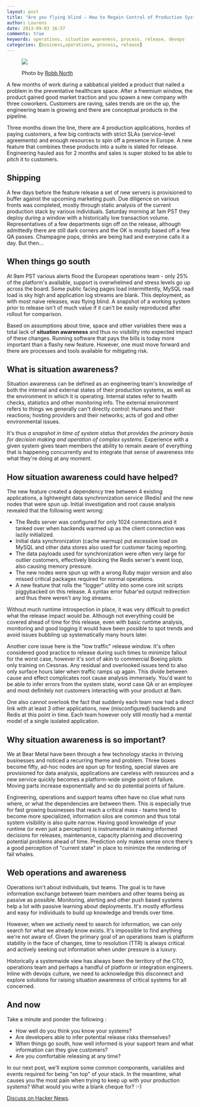 ```yaml
---
layout: post
title: "Are you flying blind – How to Regain Control of Production Systems with the Help of Situation Awareness?"
author: Lourens
date: 2013-09-03 16:57
comments: true
keywords: operations, situation awareness, process, release, devops
categories: [business,operations, process, release]
---
```


<figure markdown="1">
  <a href="http://www.flickr.com/photos/robbn1/3391187126/">
    <img src="https://farm4.staticflickr.com/3454/3391187126_4e62f6a374_b.jpg">
  </a>

  <figcaption>
    <p>
      Photo by <a href="http://www.flickr.com/photos/robbn1/3391187126/">Robb North</a>
    </p>
  </figcaption>
</figure>

A few months of work during a sabbatical yielded a product that nailed a problem in the preventative healthcare space. After a freemium window, the product gained good market traction and you spawn a new company with three coworkers. Customers are raving, sales trends are on the up, the engineering team is growing and there are conceptual products in the pipeline.

Three months down the line, there are 4 production applications, hordes of paying customers, a few big contracts with strict SLAs (service-level agreements) and enough resources to spin off a presence in Europe. A new feature that combines these products into a suite is slated for release. Engineering hauled ass for 2 months and sales is super stoked to be able to pitch it to customers.

## Shipping

A few days before the feature release a set of new servers is provisioned to buffer against the upcoming marketing push. Due diligence on various fronts was completed, mostly through static analysis of the current production stack by various individuals. Saturday morning at 1am PST they deploy during a window with a historically low transaction volume. Representatives of a few departments sign off on the release, although admittedly there are still dark corners and the OK is mostly based off a few QA passes. Champagne pops, drinks are being had and everyone calls it a day. But then...

## When things go south

At 9am PST various alerts flood the European operations team - only 25% of the platform's available, support is overwhelmed and stress levels go up across the board. Some public facing pages load intermittently, MySQL read load is sky high and application log streams are blank. This deployment, as with most naive releases, was flying blind. A snapshot of a working system prior to release isn't of much value if it can't be easily reproduced after rollout for comparison.

Based on assumptions about time, space and other variables there was a total lack of **situation awareness** and thus no visibility into expected impact of these changes. Running software that pays the bills is today more important than a flashy new feature. However, one must move forward and there are processes and tools available for mitigating risk.

## What is situation awareness?

Situation awareness can be defined as an engineering team's knowledge of both the internal and external states of their production systems, as well as the environment in which it is operating. Internal states refer to health checks, statistics and other monitoring info. The external environment refers to things we generally can't directly control: Humans and their reactions; hosting providers and their networks; acts of god and other environmental issues.

It's thus *a snapshot in time of system status that provides the primary basis for decision making and operation of complex systems*. Experience with a given system gives team members the ability to remain aware of everything that is happening concurrently and to integrate that sense of awareness into what they're doing at any moment.

## How situation awareness could have helped?

The new feature created a dependency tree between 4 existing applications, a lightweight data synchronization service (Redis) and the new nodes that were spun up. Initial investigation and root cause analysis revealed that the following went wrong:

* The Redis server was configured for only 1024 connections and it tanked over when backends warmed up as the client connection was lazily initialized.
* Initial data synchronization (cache warmup) put excessive load on MySQL and other data stores also used for customer facing reporting.
* The data payloads used for synchronization were often very large for outlier customers, effectively blocking the Redis server's event loop, also causing memory pressure.
* The new nodes were spun up with a wrong Ruby major version and also missed critical packages required for normal operations.
* A new feature that rolls the "logger" utility into some core init scripts piggybacked on this release. A syntax error fubar'ed output redirection and thus there weren't any log streams.

Without much runtime introspection in place, it was very difficult to predict what the release impact would be. Although not everything could be covered ahead of time for this release, even with basic runtime analysis, monitoring and good logging it would have been possible to spot trends and avoid issues bubbling up systematically many hours later.

Another core issue here is the "low traffic" release window. It's often considered good practice to release during such times to minimize fallout for the worst case, however it's sort of akin to commercial Boeing pilots only training on Cessnas. Any residual and overlooked issues tend to also only surface hours later when traffic ramps up again. This divide between cause and effect complicates root cause analysis immensely. You'd want to be able to infer errors from the system state, worst case QA or an employee and most definitely not customers interacting with your product at 9am.

One also cannot overlook the fact that suddenly each team now had a direct link with at least 3 other applications, new (misconfigured) backends and Redis at this point in time. Each team however only still mostly had a mental model of a single isolated application.

## Why situation awareness is so important?

We at Bear Metal have been through a few technology stacks in thriving businesses and noticed a recurring theme and problem. Three boxes become fifty, ad-hoc nodes are spun up for testing, special slaves are provisioned for data analysis, applications are careless with resources and a new service quickly becomes a platform-wide single point of failure. Moving parts increase exponentially and so do potential points of failure.

Engineering, operations and support teams often have no clue what runs where, or what the dependencies are between them. This is especially true for fast growing businesses that reach a  critical mass - teams tend to become more specialized, information silos are common and thus total system visibility is also quite narrow. Having good knowledge of your runtime (or even just a perception) is instrumental in making informed decisions for releases, maintenance, capacity planning and discovering potential problems ahead of time. Prediction only makes sense once there's a good perception of "current state" in place to minimize the rendering of fail whales.

## Web operations and awareness

Operations isn't about individuals, but teams. The goal is to have information exchange between team members and other teams being as passive as possible. Monitoring, alerting and other push based systems help a lot with passive learning about deployments. It's mostly effortless and easy for individuals to build up knowledge and trends over time.

However, when we actively need to search for information, we can only search for what we already know exists. It's impossible to find anything we're not aware of. Given the primary goal of an operations team is platform stability in the face of changes, time to resolution (TTR) is always critical and actively seeking out information when under pressure is a luxury.

Historically a systemwide view has always been the territory of the CTO, operations team and perhaps a handful of platform or integration engineers. Inline with devops culture, we need to acknowledge this disconnect and explore solutions for raising situation awareness of critical systems for all concerned.

## And now

Take a minute and ponder the following :

* How well do you think you know your systems?
* Are developers able to infer potential release risks themselves?
* When things go south, how well informed is your support team and what information can they give customers?
* Are you comfortable releasing at any time?

In our next post, we'll explore some common components, variables and events required for being "on top" of your stack. In the meantime, what causes you the most pain when trying to keep up with your production systems? What would you write a blank cheque for? :-)

[Discuss on Hacker News](https://news.ycombinator.com/item?id=6332734).